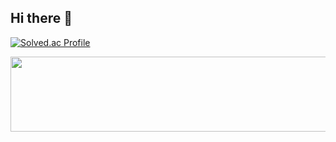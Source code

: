 ## Hi there 👋

<!--
**wodnr3569/wodnr3569** is a ✨ _special_ ✨ repository because its `README.md` (this file) appears on your GitHub profile.

Here are some ideas to get you started:

- 🔭 I’m currently working on ...
- 🌱 I’m currently learning ...
- 👯 I’m looking to collaborate on ...
- 🤔 I’m looking for help with ...
- 💬 Ask me about ...
- 📫 How to reach me: ...
- 😄 Pronouns: ...
- ⚡ Fun fact: ...
-->
[![Solved.ac Profile](http://mazassumnida.wtf/api/v2/generate_badge?boj=tonnyk1130)](https://solved.ac/tonnyk1130/)


<a href="https://github.com/devxb/gitanimals">
  <img
    src="https://render.gitanimals.org/lines/wodnr3569?pet-id=644813885286632202"
    width="600"
    height="120"
  />
</a>
  
  
